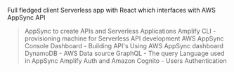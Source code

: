 Full fledged client Serverless app with React which interfaces with AWS AppSync API

> AppSync to create APIs and Serverless Applications
> Amplify CLI - provisioning machine for Serverless API development
> AWS AppSync Console Dashboard - Building API's Using AWS AppSync dashboard
> DynamoDB - AWS Data source
> GraphQL - The query Language used in AppSync
> Amplify Auth and Amazon Cognito - Users Authentication
